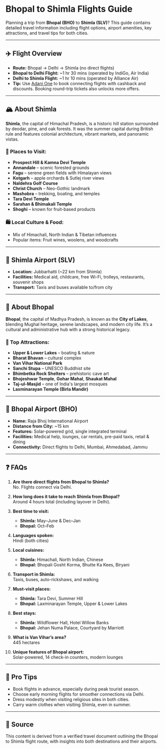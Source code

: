 # Bhopal to Shimla Flights Guide

Planning a trip from **Bhopal (BHO)** to **Shimla (SLV)**? This guide contains detailed travel information including flight options, airport amenities, key attractions, and travel tips for both cities.

---

## ✈️ Flight Overview

- **Route:** Bhopal → Delhi → Shimla (no direct flights)
- **Bhopal to Delhi Flight:** ~1 hr 30 mins (operated by IndiGo, Air India)
- **Delhi to Shimla Flight:** ~1 hr 10 mins (operated by Alliance Air)
- **Tip:** Use [Adani One](https://www.adanione.com) to book connecting flights with cashback and discounts. Booking round-trip tickets also unlocks more offers.

---

## 🏔️ About Shimla

**Shimla**, the capital of Himachal Pradesh, is a historic hill station surrounded by deodar, pine, and oak forests. It was the summer capital during British rule and features colonial architecture, vibrant markets, and panoramic vistas.

### 🌟 Places to Visit:
- **Prospect Hill & Kamna Devi Temple**
- **Annandale** – scenic forested grounds
- **Fagu** – serene green fields with Himalayan views
- **Kotgarh** – apple orchards & Sutlej river views
- **Naldehra Golf Course**
- **Christ Church** – Neo-Gothic landmark
- **Mashobra** – trekking, boating, and temples
- **Tara Devi Temple**
- **Sarahan & Bhimakali Temple**
- **Shoghi** – known for fruit-based products

### 🛍️ Local Culture & Food:
- Mix of Himachali, North Indian & Tibetan influences
- Popular items: Fruit wines, woolens, and woodcrafts

---

## 🛬 Shimla Airport (SLV)

- **Location:** Jubbarhatti (~22 km from Shimla)
- **Facilities:** Medical aid, childcare, free Wi-Fi, trolleys, restaurants, souvenir shops
- **Transport:** Taxis and buses available to/from city

---

## 🕌 About Bhopal

**Bhopal**, the capital of Madhya Pradesh, is known as the **City of Lakes**, blending Mughal heritage, serene landscapes, and modern city life. It’s a cultural and administrative hub with a strong historical legacy.

### 🌇 Top Attractions:
- **Upper & Lower Lakes** – boating & nature
- **Bharat Bhavan** – cultural complex
- **Van Vihar National Park**
- **Sanchi Stupa** – UNESCO Buddhist site
- **Bhimbetka Rock Shelters** – prehistoric cave art
- **Bhojeshwar Temple**, **Gohar Mahal**, **Shaukat Mahal**
- **Taj-ul-Masjid** – one of India's largest mosques
- **Laxminarayan Temple (Birla Mandir)**

---

## 🛫 Bhopal Airport (BHO)

- **Name:** Raja Bhoj International Airport
- **Distance from City:** ~15 km
- **Features:** Solar-powered grid, single integrated terminal
- **Facilities:** Medical help, lounges, car rentals, pre-paid taxis, retail & dining
- **Connectivity:** Direct flights to Delhi, Mumbai, Ahmedabad, Jammu

---

## ❓ FAQs

1. **Are there direct flights from Bhopal to Shimla?**  
   No. Flights connect via Delhi.

2. **How long does it take to reach Shimla from Bhopal?**  
   Around 4 hours total (including layover in Delhi).

3. **Best time to visit:**  
   - **Shimla:** May–June & Dec–Jan  
   - **Bhopal:** Oct–Feb

4. **Languages spoken:**  
   Hindi (both cities)

5. **Local cuisines:**  
   - **Shimla:** Himachali, North Indian, Chinese  
   - **Bhopal:** Bhopali Gosht Korma, Bhutte Ka Kees, Biryani

6. **Transport in Shimla:**  
   Taxis, buses, auto-rickshaws, and walking

7. **Must-visit places:**  
   - **Shimla:** Tara Devi, Summer Hill  
   - **Bhopal:** Laxminarayan Temple, Upper & Lower Lakes

8. **Best stays:**  
   - **Shimla:** Wildflower Hall, Hotel Willow Banks  
   - **Bhopal:** Jehan Numa Palace, Courtyard by Marriott

9. **What is Van Vihar’s area?**  
   445 hectares

10. **Unique features of Bhopal airport:**  
    Solar-powered, 14 check-in counters, modern lounges

---

## 📌 Pro Tips

- Book flights in advance, especially during peak tourist season.
- Choose early morning flights for smoother connections via Delhi.
- Dress modestly when visiting religious sites in both cities.
- Carry warm clothes when visiting Shimla, even in summer.

---

## 📄 Source

This content is derived from a verified travel document outlining the Bhopal to Shimla flight route, with insights into both destinations and their airports.

